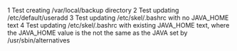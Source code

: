 1 Test creating /var/local/backup directory
2 Test updating /etc/default/useradd 
3 Test updating /etc/skel/.bashrc with no JAVA_HOME text
4 Test updating /etc/skel/.bashrc with existing JAVA_HOME text, where the 
    JAVA_HOME value is the not the same as the JAVA set by /usr/sbin/alternatives


